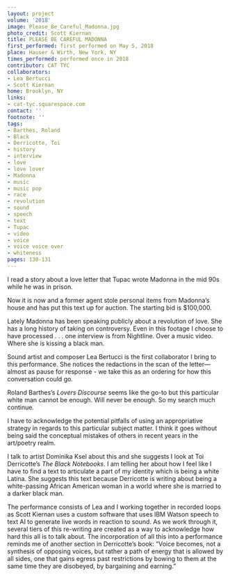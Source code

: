 ```yaml
---
layout: project
volume: '2018'
image: Please_Be_Careful_Madonna.jpg
photo_credit: Scott Kiernan
title: PLEASE BE CAREFUL MADONNA
first_performed: first performed on May 5, 2018
place: Hauser & Wirth, New York, NY
times_performed: performed once in 2018
contributor: CAT TYC
collaborators:
- Lea Bertucci
- Scott Kiernan
home: Brooklyn, NY
links:
- cat-tyc.squarespace.com
contact: ''
footnote: ''
tags:
- Barthes, Roland
- Black
- Derricotte, Toi
- history
- interview
- love
- love lover
- Madonna
- music
- music pop
- race
- revolution
- sound
- speech
- text
- Tupac
- video
- voice
- voice voice over
- whiteness
pages: 130-131
---
```




I read a story about a love letter that Tupac wrote Madonna in the mid 90s while he was in prison.

Now it is now and a former agent stole personal items from Madonna’s house and has put this text up for auction. The starting bid is $100,000.

Lately Madonna has been speaking publicly about a revolution of love. She has a long history of taking on controversy. Even in this footage I choose to have processed . . . one interview is from Nightline. Over a music video. Where she is kissing a black man.

Sound artist and composer Lea Bertucci is the first collaborator I bring to this performance. She notices the redactions in the scan of the letter—almost as pause for response - we take this as an ordering for how this conversation could go.

Roland Barthes’s _Lovers Discourse_ seems like the go-to but this particular white man cannot be enough. Will never be enough. So my search much continue.

I have to acknowledge the potential pitfalls of using an appropriative strategy in regards to this particular subject matter. I think it goes without being said the conceptual mistakes of others in recent years in the art/poetry realm.

I talk to artist Dominika Ksel about this and she suggests I look at Toi Derricotte’s _The Black Notebooks_. I am telling her about how I feel like I have to find a text to articulate a part of my identity which is being a white Latina. She suggests this text because Derricotte is writing about being a white-passing African American woman in a world where she is married to a darker black man.

The performance consists of Lea and I working together in recorded loops as Scott Kiernan uses a custom software that uses IBM Watson speech to text AI to generate live words in reaction to sound. As we work through it, several tiers of this re-writing are created as a way to acknowledge how hard this all is to talk about. The incorporation of all this into a performance reminds me of another section in Derricotte’s book: “Voice becomes, not a synthesis of opposing voices, but rather a path of energy that is allowed by all sides, one that gains egress past restrictions by bowing to them at the same time they are disobeyed, by bargaining and earning.”
